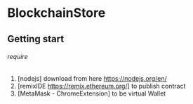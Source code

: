 # BlockchainStore
## Getting start
###### require
1. [nodejs] download from here https://nodejs.org/en/
2. [remixIDE https://remix.ethereum.org/] to publish contract
3. [MetaMask - ChromeExtension] to be virtual Wallet
